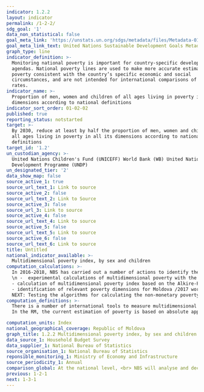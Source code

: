 ```yaml
---
indicator: 1.2.2
layout: indicator
permalink: /1-2-2/
sdg_goal: '1'
data_non_statistical: false
goal_meta_link: 'https://unstats.un.org/sdgs/metadata/files/Metadata-01-02-01.pdf '
goal_meta_link_text: United Nations Sustainable Development Goals Metadata (PDF 894 KB)
graph_type: line
indicator_definition: >-
  Monitoring national poverty is important for country-specific development
  agendas. National poverty lines are used to make more accurate estimates of
  poverty consistent with the country’s specific economic and social
  circumstances, and are not intended for international comparisons of poverty
  rates.
indicator_name: >-
  Proportion of men, women and children of all ages living in poverty in all its
  dimensions according to national definitions
indicator_sort_order: 01-02-02
published: true
reporting_status: notstarted
target: >-
  By 2030, reduce at least by half the proportion of men, women and children of
  all ages living in poverty in all its dimensions according to national
  definitions
target_id: '1.2'
un_custodian_agency: >-
  United Nations Children's Fund (UNICEFF) World Bank (WB) United Nations
  Development Programme (UNDP)
un_designated_tier: '2'
data_show_map: false
source_active_1: true
source_url_text_1: Link to source
source_active_2: false
source_url_text_2: Link to Source
source_active_3: false
source_url_3: Link to source
source_active_4: false
source_url_text_4: Link to source
source_active_5: false
source_url_text_5: Link to source
source_active_6: false
source_url_text_6: Link to source
title: Untitled
national_indicator_available: >-
  Multidimensional poverty index, by sex and children
computation_calculations: >-
  In 2016-2018, NBS has carried out a number of actions to identify the main non-monetary deprivations in the country's context: 
  \n -  experimental calculations of multidimensional poverty with the help of AROPE indicator, the poverty risk rate or that of social exclusion (with some changes in the calculation methodology of the 3 dimensions of AROPE)/2016 
  - calculation of multidimensional poverty index based on the Alkire-Foster methodology developed by the professors from Oxford University/2016
  - identification of relevant poverty dimensions for Moldova /2017 workshop with data users/,/2018 household survey to validate the dimensions/
  NEXT: Testing the algorithms for calculating the non-monetary poverty indicators: MPI, AROPE, including of multi-dimensional poverty of children 
computation_definitions: >-
  There is a number of international tools to measure multidimensional poverty, among which AROPE (Eurostat) and Alkire-Foster (Oxford Univer.) 
  In the RM, the current estimation of poverty is based on absolute approach and consumption expenditures is the main indicator used to measure population wellbeing. But the monetary poverty should be completed with multidimensional poverty to describe as accurately as possible the poverty situation.

computation_units: Index
national_geographical_coverage: Republic of Moldova
graph_title: 1.2.2 Multidimensional poverty index, by sex and children 
data_source_1: Household Budget Survey 
data_supplier_1: National Bureau of Statistics
source_organisation_1: National Bureau of Statistics
reponsible_monitoring_1: Ministry of Economy and Infrastructure
source_periodicity_1: Annual
comparison_global: At the national level, <br> NBS will analyse and decide upon the methodology for calculating the multidimensional poverty 
previous: 1-2-1
next: 1-3-1
---
```

